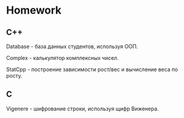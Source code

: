 # Homework

## C++
Database - база данных студентов, используя ООП.

Complex - калькулятор комплексных чисел.

StatCpp - построение зависимости рост/вес и вычисление веса по росту.

## C
Vigenere - шифрование строки, используя щифр Виженера.